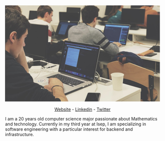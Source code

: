 ![logo](https://github.com/juliencol/juliencol/blob/master/img/cover.png)

<p align="center">
  <a href="https://juliencol.dev">Website</a> -
  <a href="https://www.linkedin.com/in/julien-colombain">Linkedin</a> -
  <a href="https://twitter.com/JulienColombain/">Twitter</a> 
</p>

I am a 20 years old computer science major passionate about Mathematics and technology. Currently in my third year at Isep, I am specializing in software engineering with a particular interest for backend and infrastructure.
